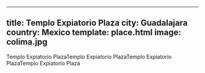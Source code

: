 ---
title: Templo Expiatorio Plaza
city: Guadalajara
country: Mexico
template: place.html
image: colima.jpg
----

Templo Expiatorio PlazaTemplo Expiatorio PlazaTemplo Expiatorio PlazaTemplo Expiatorio Plaza
